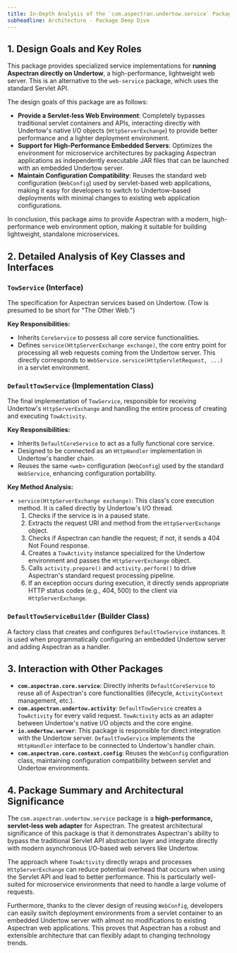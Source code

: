 ```yaml
---
title: In-Depth Analysis of the `com.aspectran.undertow.service` Package
subheadline: Architecture - Package Deep Dive
---
```


## 1. Design Goals and Key Roles

This package provides specialized service implementations for **running Aspectran directly on Undertow**, a high-performance, lightweight web server. This is an alternative to the `web-service` package, which uses the standard Servlet API.

The design goals of this package are as follows:

-   **Provide a Servlet-less Web Environment**: Completely bypasses traditional servlet containers and APIs, interacting directly with Undertow's native I/O objects (`HttpServerExchange`) to provide better performance and a lighter deployment environment.
-   **Support for High-Performance Embedded Servers**: Optimizes the environment for microservice architectures by packaging Aspectran applications as independently executable JAR files that can be launched with an embedded Undertow server.
-   **Maintain Configuration Compatibility**: Reuses the standard web configuration (`WebConfig`) used by servlet-based web applications, making it easy for developers to switch to Undertow-based deployments with minimal changes to existing web application configurations.

In conclusion, this package aims to provide Aspectran with a modern, high-performance web environment option, making it suitable for building lightweight, standalone microservices.

## 2. Detailed Analysis of Key Classes and Interfaces

### `TowService` (Interface)

The specification for Aspectran services based on Undertow. (Tow is presumed to be short for "The Other Web.")

**Key Responsibilities:**
-   Inherits `CoreService` to possess all core service functionalities.
-   Defines `service(HttpServerExchange exchange)`, the core entry point for processing all web requests coming from the Undertow server. This directly corresponds to `WebService.service(HttpServletRequest, ...)` in a servlet environment.

### `DefaultTowService` (Implementation Class)

The final implementation of `TowService`, responsible for receiving Undertow's `HttpServerExchange` and handling the entire process of creating and executing `TowActivity`.

**Key Responsibilities:**
-   Inherits `DefaultCoreService` to act as a fully functional core service.
-   Designed to be connected as an `HttpHandler` implementation in Undertow's handler chain.
-   Reuses the same `<web>` configuration (`WebConfig`) used by the standard `WebService`, enhancing configuration portability.

**Key Method Analysis:**
-   `service(HttpServerExchange exchange)`: This class's core execution method. It is called directly by Undertow's I/O thread.
    1.  Checks if the service is in a paused state.
    2.  Extracts the request URI and method from the `HttpServerExchange` object.
    3.  Checks if Aspectran can handle the request; if not, it sends a 404 Not Found response.
    4.  Creates a `TowActivity` instance specialized for the Undertow environment and passes the `HttpServerExchange` object.
    5.  Calls `activity.prepare()` and `activity.perform()` to drive Aspectran's standard request processing pipeline.
    6.  If an exception occurs during execution, it directly sends appropriate HTTP status codes (e.g., 404, 500) to the client via `HttpServerExchange`.

### `DefaultTowServiceBuilder` (Builder Class)

A factory class that creates and configures `DefaultTowService` instances. It is used when programmatically configuring an embedded Undertow server and adding Aspectran as a handler.

## 3. Interaction with Other Packages

-   **`com.aspectran.core.service`**: Directly inherits `DefaultCoreService` to reuse all of Aspectran's core functionalities (lifecycle, `ActivityContext` management, etc.).
-   **`com.aspectran.undertow.activity`**: `DefaultTowService` creates a `TowActivity` for every valid request. `TowActivity` acts as an adapter between Undertow's native I/O objects and the core engine.
-   **`io.undertow.server`**: This package is responsible for direct integration with the Undertow server. `DefaultTowService` implements the `HttpHandler` interface to be connected to Undertow's handler chain.
-   **`com.aspectran.core.context.config`**: Reuses the `WebConfig` configuration class, maintaining configuration compatibility between servlet and Undertow environments.

## 4. Package Summary and Architectural Significance

The `com.aspectran.undertow.service` package is a **high-performance, servlet-less web adapter** for Aspectran. The greatest architectural significance of this package is that it demonstrates Aspectran's ability to bypass the traditional Servlet API abstraction layer and integrate directly with modern asynchronous I/O-based web servers like Undertow.

The approach where `TowActivity` directly wraps and processes `HttpServerExchange` can reduce potential overhead that occurs when using the Servlet API and lead to better performance. This is particularly well-suited for microservice environments that need to handle a large volume of requests.

Furthermore, thanks to the clever design of reusing `WebConfig`, developers can easily switch deployment environments from a servlet container to an embedded Undertow server with almost no modifications to existing Aspectran web applications. This proves that Aspectran has a robust and extensible architecture that can flexibly adapt to changing technology trends.
